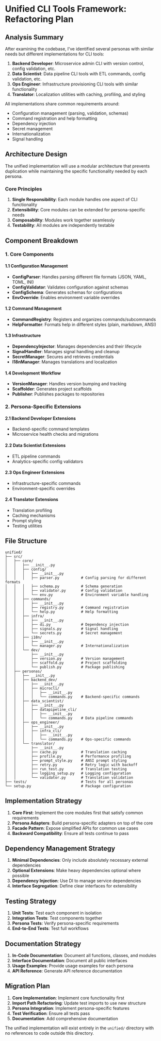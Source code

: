 # Unified CLI Tools Framework: Refactoring Plan

## Analysis Summary

After examining the codebase, I've identified several personas with similar needs but different implementations for CLI tools:

1. **Backend Developer**: Microservice admin CLI with version control, config validation, etc.
2. **Data Scientist**: Data pipeline CLI tools with ETL commands, config validation, etc.
3. **Ops Engineer**: Infrastructure provisioning CLI tools with similar functionality
4. **Translator**: Localization utilities with caching, profiling, and styling

All implementations share common requirements around:
- Configuration management (parsing, validation, schemas)
- Command registration and help formatting
- Dependency injection
- Secret management
- Internationalization
- Signal handling

## Architecture Design

The unified implementation will use a modular architecture that prevents duplication while maintaining the specific functionality needed by each persona.

### Core Principles

1. **Single Responsibility**: Each module handles one aspect of CLI functionality
2. **Extensibility**: Core modules can be extended for persona-specific needs
3. **Composability**: Modules work together seamlessly
4. **Testability**: All modules are independently testable

## Component Breakdown

### 1. Core Components

#### 1.1 Configuration Management
- **ConfigParser**: Handles parsing different file formats (JSON, YAML, TOML, INI)
- **ConfigValidator**: Validates configuration against schemas
- **ConfigSchema**: Generates schemas for configurations
- **EnvOverride**: Enables environment variable overrides

#### 1.2 Command Management
- **CommandRegistry**: Registers and organizes commands/subcommands
- **HelpFormatter**: Formats help in different styles (plain, markdown, ANSI)

#### 1.3 Infrastructure
- **DependencyInjector**: Manages dependencies and their lifecycle
- **SignalHandler**: Manages signal handling and cleanup
- **SecretManager**: Secures and retrieves credentials
- **I18nManager**: Manages translations and localization

#### 1.4 Development Workflow
- **VersionManager**: Handles version bumping and tracking
- **Scaffolder**: Generates project scaffolds
- **Publisher**: Publishes packages to repositories

### 2. Persona-Specific Extensions

#### 2.1 Backend Developer Extensions
- Backend-specific command templates
- Microservice health checks and migrations

#### 2.2 Data Scientist Extensions
- ETL pipeline commands
- Analytics-specific config validators

#### 2.3 Ops Engineer Extensions
- Infrastructure-specific commands
- Environment-specific overrides

#### 2.4 Translator Extensions
- Translation profiling
- Caching mechanisms
- Prompt styling
- Testing utilities

## File Structure

```
unified/
├── src/
│   ├── core/
│   │   ├── __init__.py
│   │   ├── config/
│   │   │   ├── __init__.py
│   │   │   ├── parser.py          # Config parsing for different formats
│   │   │   ├── schema.py          # Schema generation
│   │   │   ├── validator.py       # Config validation
│   │   │   └── env.py             # Environment variable handling
│   │   ├── commands/
│   │   │   ├── __init__.py
│   │   │   ├── registry.py        # Command registration
│   │   │   └── help.py            # Help formatting
│   │   ├── infra/
│   │   │   ├── __init__.py
│   │   │   ├── di.py              # Dependency injection
│   │   │   ├── signals.py         # Signal handling
│   │   │   └── secrets.py         # Secret management
│   │   ├── i18n/
│   │   │   ├── __init__.py
│   │   │   └── manager.py         # Internationalization
│   │   └── dev/
│   │       ├── __init__.py
│   │       ├── version.py         # Version management
│   │       ├── scaffold.py        # Project scaffolding
│   │       └── publish.py         # Package publishing
│   ├── personas/
│   │   ├── __init__.py
│   │   ├── backend_dev/
│   │   │   ├── __init__.py
│   │   │   ├── microcli/
│   │   │   │   ├── __init__.py
│   │   │   │   └── commands.py    # Backend-specific commands
│   │   ├── data_scientist/
│   │   │   ├── __init__.py
│   │   │   ├── datapipeline_cli/
│   │   │   │   ├── __init__.py
│   │   │   │   └── commands.py    # Data pipeline commands
│   │   ├── ops_engineer/
│   │   │   ├── __init__.py
│   │   │   ├── infra_cli/
│   │   │   │   ├── __init__.py
│   │   │   │   └── commands.py    # Ops-specific commands
│   │   └── translator/
│   │       ├── __init__.py
│   │       ├── cache.py           # Translation caching
│   │       ├── profile.py         # Performance profiling
│   │       ├── prompt_style.py    # ANSI prompt styling
│   │       ├── retry.py           # Retry logic with backoff
│   │       ├── run_test.py        # Translation testing
│   │       ├── logging_setup.py   # Logging configuration
│   │       └── validator.py       # Translation validation
├── tests/                         # Tests for all personas
└── setup.py                       # Package configuration
```

## Implementation Strategy

1. **Core First**: Implement the core modules first that satisfy common requirements
2. **Persona Adapters**: Build persona-specific adapters on top of the core
3. **Facade Pattern**: Expose simplified APIs for common use cases
4. **Backward Compatibility**: Ensure all tests continue to pass

## Dependency Management Strategy

1. **Minimal Dependencies**: Only include absolutely necessary external dependencies
2. **Optional Extensions**: Make heavy dependencies optional where possible
3. **Dependency Injection**: Use DI to manage service dependencies
4. **Interface Segregation**: Define clear interfaces for extensibility

## Testing Strategy

1. **Unit Tests**: Test each component in isolation
2. **Integration Tests**: Test components together
3. **Persona Tests**: Verify persona-specific requirements
4. **End-to-End Tests**: Test full workflows

## Documentation Strategy

1. **In-Code Documentation**: Document all functions, classes, and modules
2. **Interface Documentation**: Document all public interfaces
3. **Usage Examples**: Provide usage examples for each persona
4. **API Reference**: Generate API reference documentation

## Migration Plan

1. **Core Implementation**: Implement core functionality first
2. **Import Path Refactoring**: Update test imports to use new structure
3. **Persona Integration**: Implement persona-specific features
4. **Test Verification**: Ensure all tests pass
5. **Documentation**: Add comprehensive documentation

The unified implementation will exist entirely in the `unified/` directory with no references to code outside this directory.